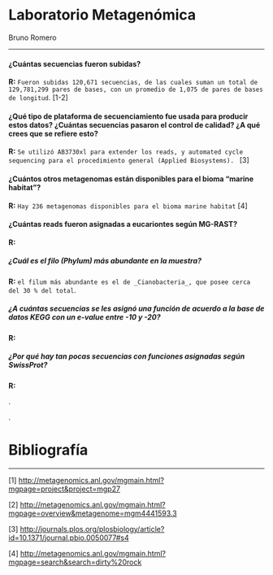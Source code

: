 # Laboratorio Metagenómica


Bruno Romero


----



#### ¿Cuántas secuencias fueron subidas? 



__R:__ `Fueron subidas 120,671 secuencias, de las cuales suman un total de 129,781,299 pares de bases, con un promedio de 1,075 de pares de bases de longitud`. [1-2]



#### ¿Qué tipo de plataforma de secuenciamiento fue usada para producir estos datos?	¿Cuántas secuencias pasaron el control de calidad? ¿A qué crees que se refiere esto?



__R:__ `Se utilizó AB3730xl para extender los reads, y automated cycle sequencing para el procedimiento general (Applied Biosystems). ` [3]



#### ¿Cuántos otros metagenomas están disponibles para el bioma “marine habitat”?



__R:__ `Hay 236 metagenomas disponibles para el bioma marine habitat` [4]



#### ¿Cuántas reads fueron asignadas a eucariontes según MG-RAST?



__R:__



##### ¿Cuál es el filo (Phylum) más abundante en la muestra?



__R:__ `el filum más abundante es el de _Cianobacteria_, que posee cerca del 30 % del total`.



##### ¿A cuántas secuencias se les asignó una función de acuerdo a la base de datos KEGG con un e-value entre -10 y -20?



__R:__



##### ¿Por qué hay tan pocas secuencias con funciones asignadas según SwissProt?



__R:__


.

.




# Bibliografía

----

[1] http://metagenomics.anl.gov/mgmain.html?mgpage=project&project=mgp27


[2] http://metagenomics.anl.gov/mgmain.html?mgpage=overview&metagenome=mgm4441593.3


[3] http://journals.plos.org/plosbiology/article?id=10.1371/journal.pbio.0050077#s4


[4] http://metagenomics.anl.gov/mgmain.html?mgpage=search&search=dirty%20rock

